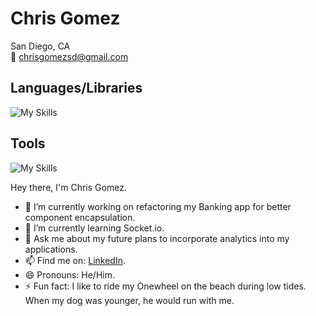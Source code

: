 # Chris Gomez

San Diego, CA  
📧 chrisgomezsd@gmail.com

## Languages/Libraries
![My Skills](https://skillicons.dev/icons?i=js,html,css,flask,nodejs,express,react,redux,py,sqlite,sequelize)


## Tools
![My Skills](https://skillicons.dev/icons?i=github,postman,vscode,md)

Hey there, I'm Chris Gomez. 

- 🔭 I’m currently working on refactoring my Banking app for better component encapsulation.
- 🌱 I’m currently learning Socket.io.
- 💬 Ask me about my future plans to incorporate analytics into my applications.
- 📫 Find me on: [LinkedIn](https://www.linkedin.com/in/chris-gomez-714508158/).
- 😄 Pronouns: He/Him.
- ⚡ Fun fact: I like to ride my Onewheel on the beach during low tides. When my dog was younger, he would run with me.
